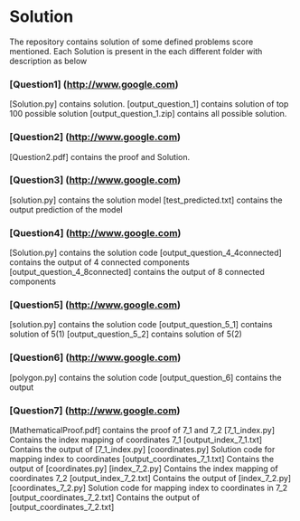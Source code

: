 # Solution 

The repository contains solution of some defined problems score mentioned. Each Solution is present in the each different folder with description as below

### [Question1] (http://www.google.com)

[Solution.py] contains solution. 
[output_question_1] contains solution of top 100 possible solution
[output_question_1.zip] contains all possible solution.


### [Question2] (http://www.google.com)

[Question2.pdf] contains the proof and Solution. 

### [Question3] (http://www.google.com)

[solution.py] contains the solution model
[test_predicted.txt] contains the output prediction of the model

### [Question4] (http://www.google.com)

[Solution.py] contains the solution code
[output_question_4_4connected] contains the output of 4 connected components
[output_question_4_8connected] contains the output of 8 connected components


### [Question5] (http://www.google.com)

[solution.py] contains the solution code
[output_question_5_1] contains solution of 5(1)
[output_question_5_2] contains solution of 5(2)


### [Question6] (http://www.google.com)

[polygon.py] contains the solution code
[output_question_6] contains the output 

### [Question7] (http://www.google.com)

[MathematicalProof.pdf] contains the proof of 7_1 and 7_2
[7_1_index.py] Contains the index mapping of coordinates 7_1
[output_index_7_1.txt] Contains the output of [7_1_index.py]
[coordinates.py] Solution code for mapping index to coordinates
[output_coordinates_7_1.txt] Contains the output of [coordinates.py]
[index_7_2.py] Contains the index mapping of coordinates 7_2
[output_index_7_2.txt] Contains the output of [index_7_2.py]
[coordinates_7_2.py] Solution code for mapping index to coordinates in 7_2
[output_coordinates_7_2.txt] Contains the output of [output_coordinates_7_2.txt]



